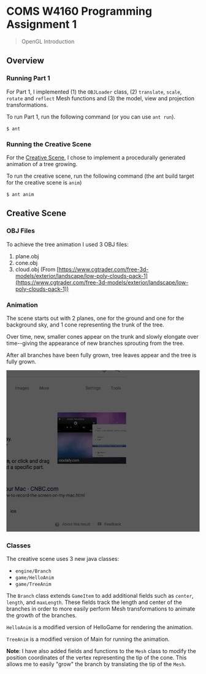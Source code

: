 # COMS W4160 Programming Assignment 1
> OpenGL Introduction

## Overview
### Running Part 1
For Part 1, I implemented (1) the `OBJLoader` class, (2) `translate`, `scale`, `rotate` and `reflect` Mesh functions and (3) the model, view and projection transformations.

To run Part 1, run the following command (or you can use `ant run`).
```
$ ant
```

### Running the Creative Scene 
For the [Creative Scene](#creative-scene), I chose to implement a procedurally generated animation of a tree growing.

To run the creative scene, run the following command (the ant build target for the creative scene is `anim`)
```
$ ant anim
```

## Creative Scene

### OBJ Files
To achieve the tree animation I used 3 OBJ files: 
1. plane.obj
2. cone.obj
3. cloud.obj (From [https://www.cgtrader.com/free-3d-models/exterior/landscape/low-poly-clouds-pack-1](https://www.cgtrader.com/free-3d-models/exterior/landscape/low-poly-clouds-pack-1))

### Animation
The scene starts out with 2 planes, one for the ground and one for the background sky, and 1 cone representing the trunk of the tree.

Over time, new, smaller cones appear on the trunk and slowly elongate over time--giving the appearance of new branches sprouting from the tree.

After all branches have been fully grown, tree leaves appear and the tree is fully grown.

![](etc/anim.gif)

### Classes 
The creative scene uses 3 new java classes: 
- `engine/Branch`
- `game/HelloAnim`
- `game/TreeAnim`

The `Branch` class extends `GameItem` to add additional fields such as `center`, `length`, and `maxLength`. These fields track the length and center of the branches in order to more easily perform Mesh transformations to animate the growth of the branches.

`HelloAnim` is a modified version of HelloGame for rendering the animation.

`TreeAnim` is a modified version of Main for running the animation.

**Note**: I have also added fields and functions to the `Mesh` class to modify the position coordinates of the vertex representing the tip of the cone. This allows me to easily "grow" the branch by translating the tip of the `Mesh`.
